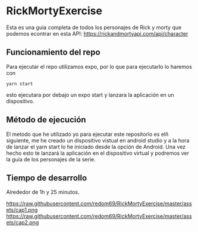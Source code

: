 # RickMortyExercise

Esta es una guia completa de todos los personajes de Rick y morty que podemos econtrar en esta API: https://rickandmortyapi.com/api/character

## Funcionamiento del repo

Para ejecutar el repo utilizamos expo, por lo que para ejecutarlo lo haremos con 
```
yarn start
```
esto ejecutara por debajo un expo start y lanzara la aplicación en un dispositivo.

## Método de ejecución

El metodo que he utilizado yo para ejecutar este repositorio es elñ siguiente, me he creado un dispositivo vistual en android studio y a la hora de lanzar el yarn start lo he iniciado desde la opción de Android.
Una vez hecho esto te lanzará la aplicación en el dispositivo virtual y podremos ver la guía de los personajes de la serie.

## Tiempo de desarrollo

Alrededor de 1h y 25 minutos. 


https://raw.githubusercontent.com/redom69/RickMortyExercise/master/assets/cap1.png
https://raw.githubusercontent.com/redom69/RickMortyExercise/master/assets/cap2.png
